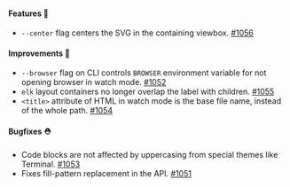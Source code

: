 #### Features 🚀

- `--center` flag centers the SVG in the containing viewbox. [#1056](https://github.com/terrastruct/d2/pull/1056)

#### Improvements 🧹

- `--browser` flag on CLI controls `BROWSER` environment variable for not opening browser in watch mode. [#1052](https://github.com/terrastruct/d2/pull/1052)
- `elk` layout containers no longer overlap the label with children. [#1055](https://github.com/terrastruct/d2/pull/1055)
- `<title>` attribute of HTML in watch mode is the base file name, instead of the whole path. [#1054](https://github.com/terrastruct/d2/pull/1054)

#### Bugfixes ⛑️

- Code blocks are not affected by uppercasing from special themes like Terminal. [#1053](https://github.com/terrastruct/d2/pull/1053)
- Fixes fill-pattern replacement in the API. [#1051](https://github.com/terrastruct/d2/pull/1051)
